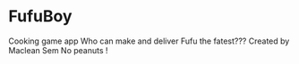 # FufuBoy
Cooking game app
Who can make and deliver Fufu the fatest???
Created by Maclean Sem
No peanuts !
